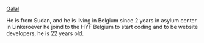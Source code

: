 [Galal](galal.md)

He is from Sudan, and he is living in Belgium since 2 years in asylum center in Linkeroever
he joind to the HYF Belgium to start coding and to be website developers, he is 22 years old. 